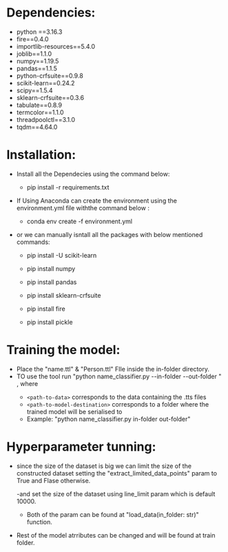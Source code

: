 # Dependencies: #

- python ==3.16.3
- fire==0.4.0
- importlib-resources==5.4.0
- joblib==1.1.0
- numpy==1.19.5
- pandas==1.1.5
- python-crfsuite==0.9.8
- scikit-learn==0.24.2
- scipy==1.5.4
- sklearn-crfsuite==0.3.6
- tabulate==0.8.9
- termcolor==1.1.0
- threadpoolctl==3.1.0
- tqdm==4.64.0

# Installation: #
  
- Install all the Dependecies using the command below:
  
    - pip install -r requirements.txt
	
- If Using Anaconda can create the environment using the environment.yml file withthe command below :
  
    - conda env create -f environment.yml
	
- or we can manually isntall all the packages with below mentioned commands:
  
    - pip install -U scikit-learn

	- pip install numpy

	- pip install pandas

	- pip install sklearn-crfsuite

	- pip install fire
	
	- pip install pickle
	
	
# Training the model: #

- Place the "name.ttl" & "Person.ttl" FIle inside the in-folder directory.
-  TO use the tool run "python name_classifier.py --in-folder <path-to-data> --out-folder <path-to-model-destination>" , where
	- `<path-to-data>` corresponds to the data containing the .tts files
	- `<path-to-model-destination>` corresponds to a folder where the trained model will be serialised to
	- Example: "python name_classifier.py in-folder out-folder"
	
	
# Hyperparameter tunning: #

- since the size of the dataset is big we can limit the size of the constructed dataset setting  the "extract_limited_data_points" param to True and Flase otherwise.
 
  -and set the size of the dataset using line_limit param which is default 10000.
  
  - Both of the param can be found at "load_data(in_folder: str)" function.
  

- Rest of the model atrributes can be changed and will be found at train folder.